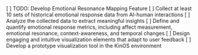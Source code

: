 [ ] TODO: Develop Emotional Resonance Mapping Feature
[ ] Collect at least 10 sets of historical emotional response data from AI-human interactions
[ ] Analyze the collected data to extract meaningful insights
[ ] Define and quantify emotional response metrics, including affect measurement, emotional resonance, context-awareness, and temporal changes
[ ] Design engaging and intuitive visualization elements that adapt to user feedback
[ ] Develop a prototype visualization tool in the KinOS environment